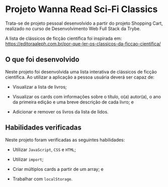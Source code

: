 # Projeto Wanna Read Sci-Fi Classics

Trata-se de projeto pessoal desenvolvido a partir do projeto Shopping Cart, realizado no curso de Desenvolvimento Web Full Stack da Trybe.

A lista de clássicos de ficção científica foi inspirada em: https://editoraaleph.com.br/por-que-ler-os-classicos-da-ficcao-cientifica/

## O que foi desenvolvido

Neste projeto foi desenvolvida uma lista interativa de clássicos de ficção científica. Ao utilizar a aplicação a pessoa usuária deverá ser capaz de:

  * Visualizar a lista de livros;

  * Visualizar os cards com informações sobre o título, o(a) autor(a), o ano da primeira edição e uma breve descrição de cada livro; e

  * Adicionar e remover os livros da lista de lidos.

## Habilidades verificadas

Neste projeto foram verificadas as seguintes habilidades:

  * Utilizar `JavaScript`, `CSS` e `HTML`;

  * Utilizar `import`;

  * Criar múltiplos cards a partir de um array; e
  
  * Trabalhar com `localStorage`.